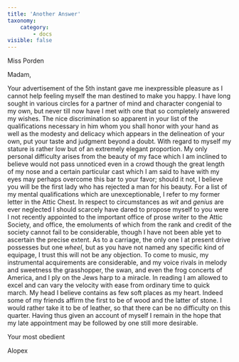 ```yaml
---
title: 'Another Answer'
taxonomy:
    category:
        - docs
visible: false
---
```


<div class="author">Miss Porden</div>

Madam,

Your advertisement of the 5th instant gave me inexpressible pleasure as I cannot help feeling myself the man destined to make you happy. I have long sought in various circles for a partner of mind and character congenial to my own, but never till now have I met with one that so completely answered my wishes. The nice discrimination so apparent in your list of the qualifications necessary in him whom you shall honor with your hand as well as the modesty and delicacy which appears in the delineation of your own, put your taste and judgment beyond a doubt. With regard to myself my stature is rather low but of an extremely elegant proportion. My only personal difficulty arises from the beauty of my face which I am inclined to believe would not pass unnoticed even in a crowd though the great length of my nose and a certain particular cast which I am said to have with my eyes may perhaps overcome this bar to your favor; should it not, I believe you will be the first lady who has rejected a man for his beauty. For a list of my mental qualifications which are unexceptionable, I refer to my former letter in the Attic Chest. In respect to circumstances as *wit* and *genius* are ever neglected I should scarcely have dared to propose myself to you were I not recently appointed to the important office of prose writer to the Attic Society, and office, the emoluments of which from the rank and credit of the society cannot fail to be considerable, though I have not been able yet to ascertain the precise extent. As to a carriage, the only one I at present drive possesses but one *wheel*, but as you have not named any specific kind of equipage, I trust this will not be any objection. To come to music, my instrumental acquirements are considerable, and my voice rivals in melody and sweetness the grasshopper, the swan, and even the frog concerts of America, and I ply on the Jews harp to a miracle. In reading I am allowed to excel and can vary the velocity with ease from ordinary time to quick march. My head I believe contains as few soft places as my heart. Indeed some of my friends affirm the first to be of wood and the latter of stone. I would rather take it to be of leather, so that there can be no difficulty on this quarter. Having thus given an account of myself I remain in the hope that my late appointment may be followed by one still more desirable.

Your most obedient

Alopex